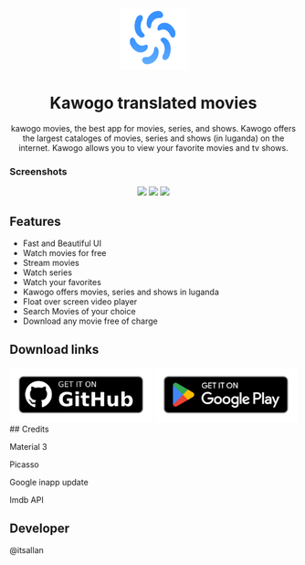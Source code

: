 <div align="center">
<img src="20230516_002914.png" width="120" height="108" >
</div>

<h1 align="center">Kawogo translated movies</h1>
<div align="center">kawogo movies, the best app for movies, series, and shows.
Kawogo offers the largest cataloges of movies, series and shows (in luganda) on the internet.
Kawogo allows you to view your favorite movies and tv shows.</div>

<p>
<div align="center">


</div>
</p>

### Screenshots

<div align="center">
<img src="android-screenshot-1" width="250">
<img src="android-screenshot-2" width="250">
<img src="android-screenshot-3" width="250">


</div>

## Features
* Fast and Beautiful UI
* Watch movies for free
* Stream movies
* Watch series
* Watch your favorites
* Kawogo offers movies, series and shows in luganda
* Float over screen video player
* Search Movies of your choice
* Download any movie free of charge

## Download links
<img src="get-it-on-github.png" width="250">
<img src="68747470733a2f2f706c61792e676f6f676c652e636f6d2f696e746c2f656e5f75732f6261646765732f7374617469632f696d616765732f6261646765732f656e5f62616467655f7765625f67656e657269632e706e67.png" width="250">
## Credits

<a herf="#"> Material 3 </a>

<a herf="#"> Picasso </a>

<a herf="#"> Google inapp update</a>


<a herf="#"> Imdb API</a>

## Developer
@itsallan

